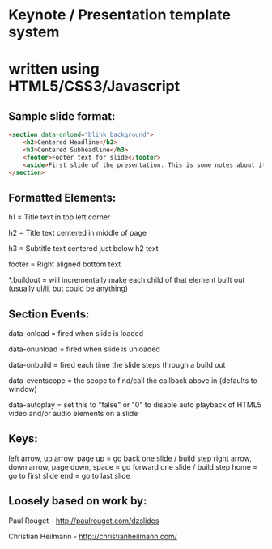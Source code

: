 Keynote / Presentation template system 
======================================
written using HTML5/CSS3/Javascript
===================================


Sample slide format:
--------------------
```html
<section data-onload="blink_background">
    <h2>Centered Headline</h2>
    <h3>Centered Subheadline</h3>
    <footer>Footer text for slide</footer>
	<aside>First slide of the presentation. This is some notes about it.</aside>
</section>
```


Formatted Elements:
-------------------
h1 = Title text in top left corner

h2 = Title text centered in middle of page

h3 = Subtitle text centered just below h2 text

footer = Right aligned bottom text

*.buildout = will incrementally make each child of that element built out (usually ul/li, but could be anything)


Section Events:
---------------
data-onload = fired when slide is loaded

data-onunload = fired when slide is unloaded

data-onbuild = fired each time the slide steps through a build out


data-eventscope = the scope to find/call the callback above in (defaults to window)

data-autoplay = set this to "false" or "0" to disable auto playback of HTML5 video and/or audio elements on a slide


Keys:
-----
left arrow, up arrow, page up = go back one slide / build step
right arrow, down arrow, page down, space = go forward one slide / build step
home = go to first slide
end = go to last slide


Loosely based on work by:
-------------------------
Paul Rouget - http://paulrouget.com/dzslides

Christian Heilmann - http://christianheilmann.com/
